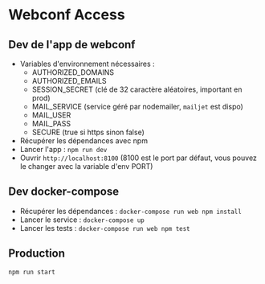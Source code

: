 # Webconf Access

## Dev de l'app de webconf

- Variables d'environnement nécessaires :
   - AUTHORIZED_DOMAINS
   - AUTHORIZED_EMAILS
   - SESSION_SECRET (clé de 32 caractère aléatoires, important en prod)
   - MAIL_SERVICE (service géré par nodemailer, `mailjet` est dispo)
   - MAIL_USER
   - MAIL_PASS
   - SECURE (true si https sinon false)
- Récupérer les dépendances avec npm
- Lancer l'app : `npm run dev`
- Ouvrir `http://localhost:8100` (8100 est le port par défaut, vous pouvez le changer avec la variable d'env PORT)

## Dev docker-compose

- Récupérer les dépendances : `docker-compose run web npm install`
- Lancer le service : `docker-compose up`
- Lancer les tests : `docker-compose run web npm test`


## Production

`npm run start`
